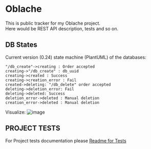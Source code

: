 # Oblache
This is public tracker for my Oblache project.  
Here would be REST API description, tests and so on.

## DB States
Current version (0.24) state machine (PlantUML) of the databases:  
```
"/db_create"->creating : Order accepted
creating->"/db_create" : db_uuid
creating->created : Success
creating->creation_error : Fail
created->deleting: "/db_delete" order accepted
deleting->deletion_error: Fail
deleting->deleted: Success
deletion_error->deleted : Manual deletion
creation_error->deleted : Manual deletion
```

Visualize:
![image](https://www.plantuml.com/plantuml/png/ZSun3i8m38NXdLDOsIls3XtP40C7g4pyX2952NBR-nDCBDHER8d-JxR3MHvpLF2AC4psIEL98zrKeCGnuhL2JbwwWJHotrfTbcDBjSnGhTh8XLF-TiWm2J8-S2HRQry4gljLhjpxk3xja26_G_Q-0plrocNZJ0xifB_a6m00)

## PROJECT TESTS

For Project tests documentation please [Readme for Tests](./README_TESTS.md)
